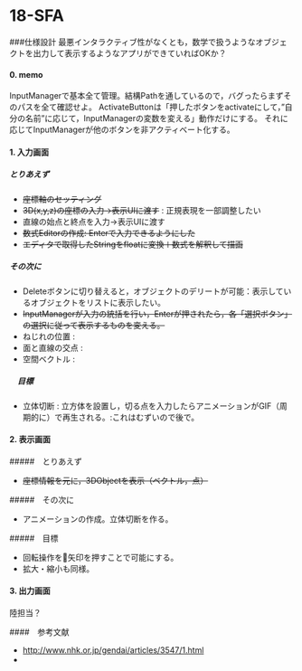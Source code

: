 # 18-SFA

###仕様設計
最悪インタラクティブ性がなくとも，数学で扱うようなオブジェクトを出力して表示するようなアプリができていればOKか？
#### 0. memo
InputManagerで基本全て管理。結構Pathを通しているので，バグったらまずそのパスを全て確認せよ。
ActivateButtonは「押したボタンをactivateにして，”自分の名前”に応じて，InputManagerの変数を変える」動作だけにする。
それに応じてInputManagerが他のボタンを非アクティベート化する。

#### 1. 入力画面
##### とりあえず
- ~~座標軸のセッティング~~
- ~~3D(x,y,z)の座標の入力->表示UIに渡す~~ : 正規表現を一部調整したい
- 直線の始点と終点を入力->表示UIに渡す
- ~~数式Editorの作成: Enterで入力できるようにした~~
- ~~エディタで取得したStringをfloatに変換＋数式を解釈して描画~~

##### その次に
- Deleteボタンに切り替えると，オブジェクトのデリートが可能：表示しているオブジェクトをリストに表示したい。
- ~~InputManagerが入力の統括を行い，Enterが押されたら，各「選択ボタン」の選択に従って表示するものを変える。~~
- ねじれの位置 :　
- 面と直線の交点 :　
- 空間ベクトル :

##### 　目標
- 立体切断 : 立方体を設置し，切る点を入力したらアニメーションがGIF（周期的に）で再生される。:これはむずいので後で。


#### 2. 表示画面
#####　とりあえず
- ~~座標情報を元に，3DObjectを表示（ベクトル，点）~~

#####　その次に
- アニメーションの作成。立体切断を作る。

#####　目標
- 回転操作を矢印を押すことで可能にする。
- 拡大・縮小も同様。

#### 3. 出力画面
陸担当？

####　参考文献
- http://www.nhk.or.jp/gendai/articles/3547/1.html
-
